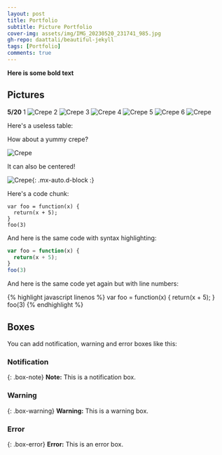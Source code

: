 ```yaml
---
layout: post
title: Portfolio
subtitle: Picture Portfolio
cover-img: assets/img/IMG_20230520_231741_985.jpg
gh-repo: daattali/beautiful-jekyll
tags: [Portfolio]
comments: true
---
```

**Here is some bold text**
## Pictures
 
**5/20**
1
![Crepe](https://cdn.discordapp.com/attachments/778521874018861066/1109801984229392455/IMG_20230520_231741_985.jpg)
2
![Crepe](https://cdn.discordapp.com/attachments/778521874018861066/1109801983944167485/IMG_20230520_231741_843.jpg)
3
![Crepe](https://cdn.discordapp.com/attachments/778521874018861066/1109801983621218425/IMG_20230520_231742_157.jpg)
4
![Crepe](https://cdn.discordapp.com/attachments/778521874018861066/1109801983327608913/IMG_20230520_231742_128.jpg)
5
![Crepe](https://cdn.discordapp.com/attachments/778521874018861066/1109801983017238591/IMG_20230520_231742_085.jpg)
6
![Crepe](https://cdn.discordapp.com/attachments/778521874018861066/1109801982669099138/IMG_20230520_231742_043.jpg)

Here's a useless table:



How about a yummy crepe?

![Crepe](https://cdn.discordapp.com/attachments/778521874018861066/1109795004362260590/DSC_2015.jpg)

It can also be centered!

![Crepe](https://s3-media3.fl.yelpcdn.com/bphoto/cQ1Yoa75m2yUFFbY2xwuqw/348s.jpg){: .mx-auto.d-block :}

Here's a code chunk:

~~~
var foo = function(x) {
  return(x + 5);
}
foo(3)
~~~

And here is the same code with syntax highlighting:

```javascript
var foo = function(x) {
  return(x + 5);
}
foo(3)
```

And here is the same code yet again but with line numbers:

{% highlight javascript linenos %}
var foo = function(x) {
  return(x + 5);
}
foo(3)
{% endhighlight %}

## Boxes
You can add notification, warning and error boxes like this:

### Notification

{: .box-note}
**Note:** This is a notification box.

### Warning

{: .box-warning}
**Warning:** This is a warning box.

### Error

{: .box-error}
**Error:** This is an error box.
